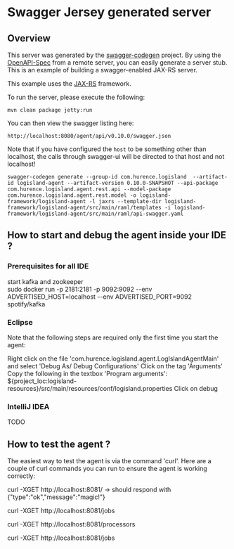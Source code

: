 # Swagger Jersey generated server

## Overview
This server was generated by the [swagger-codegen](https://github.com/swagger-api/swagger-codegen) project. By using the 
[OpenAPI-Spec](https://github.com/swagger-api/swagger-core/wiki) from a remote server, you can easily generate a server stub.  This
is an example of building a swagger-enabled JAX-RS server.

This example uses the [JAX-RS](https://jax-rs-spec.java.net/) framework.

To run the server, please execute the following:

```
mvn clean package jetty:run
```

You can then view the swagger listing here:

```
http://localhost:8080/agent/api/v0.10.0/swagger.json
```

Note that if you have configured the `host` to be something other than localhost, the calls through
swagger-ui will be directed to that host and not localhost!


```
swagger-codegen generate --group-id com.hurence.logisland  --artifact-id logisland-agent --artifact-version 0.10.0-SNAPSHOT --api-package com.hurence.logisland.agent.rest.api --model-package com.hurence.logisland.agent.rest.model -o logisland-framework/logisland-agent -l jaxrs --template-dir logisland-framework/logisland-agent/src/main/raml/templates -i logisland-framework/logisland-agent/src/main/raml/api-swagger.yaml
```

## How to start and debug the agent inside your IDE ?
### Prerequisites for all IDE
start kafka and zookeeper  
sudo docker run -p 2181:2181 -p 9092:9092 --env ADVERTISED_HOST=localhost --env ADVERTISED_PORT=9092 spotify/kafka

### Eclipse
Note that the following steps are required only the first time you start the agent:

Right click on the file 'com.hurence.logisland.agent.LogIslandAgentMain' and select 'Debug As/ Debug Configurations'
Click on the tag 'Arguments'
Copy the following in the textbox 'Program arguments': ${project_loc:logisland-resources}/src/main/resources/conf/logisland.properties
Click on debug

### IntelliJ IDEA
TODO

## How to test the agent ?
The easiest way to test the agent is via the command 'curl'. 
Here are a couple of curl commands you can run to ensure the agent is working correctly:

curl -XGET http://localhost:8081/
-> should respond with {"type":"ok","message":"magic!"}

curl -XGET http://localhost:8081/jobs

curl -XGET http://localhost:8081/processors

curl -XGET http://localhost:8081/jobs
